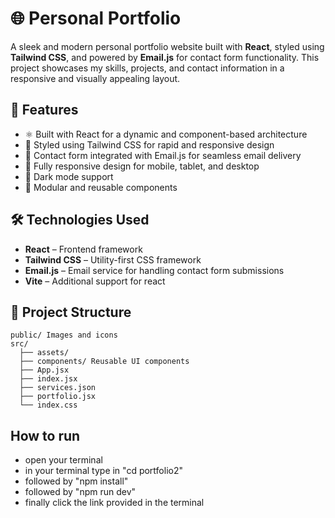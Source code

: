# 🌐 Personal Portfolio

A sleek and modern personal portfolio website built with **React**, styled using **Tailwind CSS**, and powered by **Email.js** for contact form functionality. This project showcases my skills, projects, and contact information in a responsive and visually appealing layout.

## 🚀 Features

- ⚛️ Built with React for a dynamic and component-based architecture
- 🎨 Styled using Tailwind CSS for rapid and responsive design
- 📧 Contact form integrated with Email.js for seamless email delivery
- 📱 Fully responsive design for mobile, tablet, and desktop
- 🌙 Dark mode support 
- 🧩 Modular and reusable components

## 🛠️ Technologies Used

- **React** – Frontend framework
- **Tailwind CSS** – Utility-first CSS framework
- **Email.js** – Email service for handling contact form submissions
- **Vite** – Additional support for react 

## 📁 Project Structure

```
public/ Images and icons
src/
  ├── assets/
  ├── components/ Reusable UI components
  ├── App.jsx 
  ├── index.jsx
  ├── services.json 
  ├── portfolio.jsx 
  └── index.css
```

## How to run
- open your terminal
- in your terminal type in "cd portfolio2"
- followed by "npm install"
- followed by "npm run dev"
- finally click the link provided in the terminal
